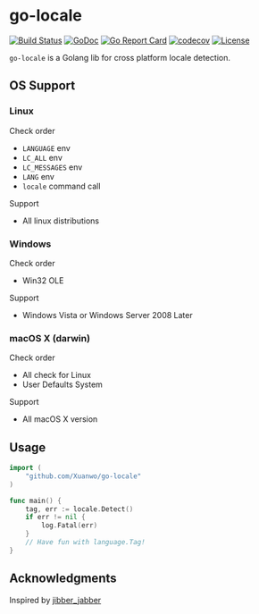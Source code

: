 # go-locale

[![Build Status](https://travis-ci.com/Xuanwo/go-locale.svg?branch=master)](https://travis-ci.com/Xuanwo/go-locale)
[![GoDoc](https://godoc.org/github.com/Xuanwo/go-locale?status.svg)](https://godoc.org/github.com/Xuanwo/go-locale)
[![Go Report Card](https://goreportcard.com/badge/github.com/Xuanwo/go-locale)](https://goreportcard.com/report/github.com/Xuanwo/go-locale)
[![codecov](https://codecov.io/gh/Xuanwo/go-locale/branch/master/graph/badge.svg)](https://codecov.io/gh/Xuanwo/go-locale)
[![License](https://img.shields.io/badge/license-apache%20v2-blue.svg)](https://github.com/Xuanwo/go-locale/blob/master/LICENSE)

`go-locale` is a Golang lib for cross platform locale detection.

## OS Support

### Linux

Check order

- `LANGUAGE` env
- `LC_ALL` env
- `LC_MESSAGES` env
- `LANG` env
- `locale` command call

Support

- All linux distributions

### Windows

Check order

- Win32 OLE

Support

- Windows Vista or Windows Server 2008 Later

### macOS X (darwin)

Check order

- All check for Linux
- User Defaults System

Support

- All macOS X version

## Usage

```go
import (
    "github.com/Xuanwo/go-locale"
)

func main() {
	tag, err := locale.Detect()
    if err != nil {
        log.Fatal(err)
    }
    // Have fun with language.Tag!
}
```

## Acknowledgments

Inspired by [jibber_jabber](https://github.com/cloudfoundry-attic/jibber_jabber)